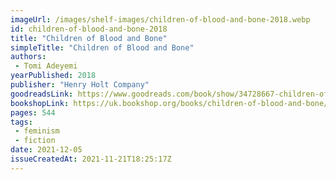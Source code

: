 ```yaml
---
imageUrl: /images/shelf-images/children-of-blood-and-bone-2018.webp
id: children-of-blood-and-bone-2018
title: "Children of Blood and Bone"
simpleTitle: "Children of Blood and Bone"
authors: 
 - Tomi Adeyemi
yearPublished: 2018
publisher: "Henry Holt Company"
goodreadsLink: https://www.goodreads.com/book/show/34728667-children-of-blood-and-bone
bookshopLink: https://uk.bookshop.org/books/children-of-blood-and-bone/9781509871353
pages: 544
tags: 
 - feminism 
 - fiction
date: 2021-12-05
issueCreatedAt: 2021-11-21T18:25:17Z
---
```



